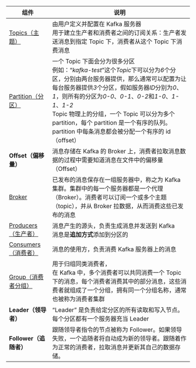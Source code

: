 | 组件                                              | 说明                                                         |
| ------------------------------------------------- | ------------------------------------------------------------ |
| [Topics（主题）](./Kafka之Topic和Partition.md)    | 由用户定义并配置在 Kafka 服务器 <br>用于建立生产者和消费者之间的订阅关系：生产者发送消息到指定 Topic 下，消费者从这个 Topic 下消费消息 |
| [Partition（分区）](./Kafka之Topic和Partition.md) | 一个 Topic 下面会分为很多分区 <br>例如：“*kafka-test*”这个*Topic*下可以分为*6*个分区，分别由两台服务器提供，那么通常可以配置为让每台服务器提供*3*个分区，假如服务器*ID*分别为*0*、*1*，则所有的分区为*0-0*、*0-1*、*0-2*和*1-0*、*1-1*、*1-2* <br>Topic 物理上的分组，一个 Topic 可以分为多个 partition，每个 partition 是一个有序的队列。 <br>partition 中每条消息都会被分配一个有序的 id（offset） |
| **Offset（偏移量）**                              | 消息存储在 Kafka 的 Broker 上，消费者拉取消息数据的过程中需要知道消息在文件中的偏移量（Offset） |
| [Broker](./Kafka之Broker.md)                      | 已发布的消息保存在一组服务器中，称之为 Kafka 集群。集群中的每一个服务器都是一个代理（Broker）。消费者可以订阅一个或多个主题（topic），并从 Broker 拉数据，从而消费这些已发布的消息 |
| [Producers（生产者）](./Kafka之Producer.md)       | 消息产生的源头，负责生成消息并发送到 Kafka <br> 消息是**追加方式**添加到分区的 |
| [Consumers（消费者）](./Kafka之Consumer.md)       | 消息的使用方，负责消费 Kafka 服务器上的消息                  |
| [Group（消费者分组）](./Kafka之Consumer.md)       | 用于归组同类消费者，<br>在 Kafka 中，多个消费者可以共同消费一个 Topic 下的消息，每个消费者消费其中的部分消息，这些消费者就组成了一个分组，拥有同一个分组名称，通常也被称为消费者集群 |
| **Leader（领导者）**                              | “Leader” 是负责给定分区的所有读取和写入节点。每个分区都有一个服务器充当 Leader |
| **Follower（追随者）**                            | 跟随领导者指令的节点被称为 Follower。如果领导失败，一个追随者将自动成为新的领导者。跟随着作为正常的消费者，拉取消息并更新其自己的数据存储。 |

